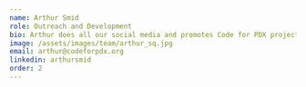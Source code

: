 ```yaml
---
name: Arthur Smid
role: Outreach and Development
bio: Arthur does all our social media and promotes Code for PDX projects in the community.
image: /assets/images/team/arthur_sq.jpg
email: arthur@codeforpdx.org
linkedin: arthursmid
order: 2
---
```

